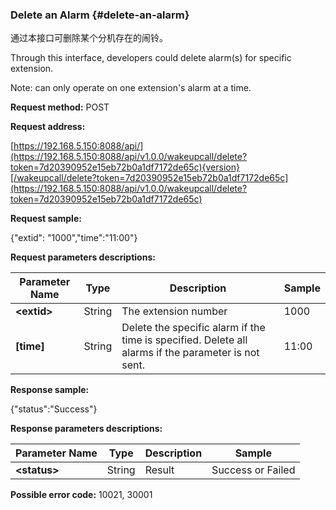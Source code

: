 ### Delete an Alarm {#delete-an-alarm}

通过本接口可删除某个分机存在的闹铃。

Through this interface, developers could delete alarm\(s\) for specific extension.

Note: can only operate on one extension's alarm at a time.

**Request method:** POST

**Request address:**

[https://192.168.5.150:8088/api/](https://192.168.5.150:8088/api/v1.0.0/wakeupcall/delete?token=7d20390952e15eb72b0a1df7172de65c){version}[/wakeupcall/delete?token=7d20390952e15eb72b0a1df7172de65c](https://192.168.5.150:8088/api/v1.0.0/wakeupcall/delete?token=7d20390952e15eb72b0a1df7172de65c)

**Request sample:**

{"extid": "1000","time":"11:00"}

**Request parameters descriptions:**

| **Parameter Name** | **Type** | **Description** | **Sample** |
| --- | --- | --- | --- |
| **&lt;extid&gt;** | String | The extension number | 1000 |
| **\[time\]** | String | Delete the specific alarm if the time is specified. Delete all alarms if the parameter is not sent. | 11:00 |

**Response sample:**

{"status":"Success"}

**Response parameters descriptions:**

| **Parameter Name** | **Type** | **Description** | **Sample** |
| --- | --- | --- | --- |
| **&lt;status&gt;** | String | Result | Success or Failed |

**Possible error code:** 10021, 30001

